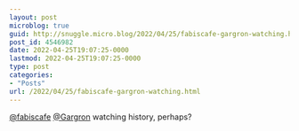 ```yaml
---
layout: post
microblog: true
guid: http://snuggle.micro.blog/2022/04/25/fabiscafe-gargron-watching.html
post_id: 4546982
date: 2022-04-25T19:07:25-0000
lastmod: 2022-04-25T19:07:25-0000
type: post
categories:
- "Posts"
url: /2022/04/25/fabiscafe-gargron-watching.html
---
```

<p><span class="h-card" translate="no"><a href="https://mstdn.social/@fabiscafe" class="u-url mention">@<span>fabiscafe</span></a></span> <span class="h-card" translate="no"><a href="https://mastodon.social/@Gargron" class="u-url mention">@<span>Gargron</span></a></span> watching history, perhaps?</p>
